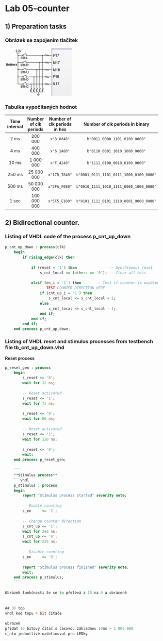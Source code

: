 # Lab 05-counter
## 1) Preparation tasks
### Obrázek se zapojením tlačítek 
![](Images/Schema_BTN.png)

### Tabulka vypočítaných hodnot
| **Time interval** | **Number of clk periods** | **Number of clk periods in hex** | **Number of clk periods in binary** |
   | :-: | :-: | :-: | :-: |
   | 2&nbsp;ms | 200 000 | `x"3_0d40"` | `b"0011_0000_1101_0100_0000"` |
   | 4&nbsp;ms | 400 000 | `x"6_1A80"` | `b"0110_0001_1010_1000_0000"` |
   | 10&nbsp;ms | 1 000 000 | `x"F_4240"` | `b"1111_0100_0010_0100_0000"` |
   | 250&nbsp;ms | 25 000 000 | `x"17D_7840"` | `b"0001_0111_1101_0111_1000_0100_0000"` |
   | 500&nbsp;ms | 50 000 000 | `x"2FA_F080"` | `b"0010_1111_1010_1111_0000_1000_0000"` |
   | 1&nbsp;sec | 100 000 000 | `x"5F5_E100"` | `b"0101_1111_0101_1110_0001_0000_0000"` |


## 2) Bidirectional counter.

### Listing of VHDL code of the process p_cnt_up_down

```vhdl
p_cnt_up_down : process(clk)
    begin
        if rising_edge(clk) then
        
            if (reset = '1') then               -- Synchronous reset
                s_cnt_local <= (others => '0'); -- Clear all bits

            elsif (en_i = '1') then       -- Test if counter is enabled
                -- TEST COUNTER DIRECTION HERE
                if (cnt_up_i = '1') then
                    s_cnt_local <= s_cnt_local + 1;
                else
                    s_cnt_local <= s_cnt_local - 1;
                end if;
            end if;
        end if;
    end process p_cnt_up_down;
  ```
### Listing of VHDL reset and stimulus processes from testbench file tb_cnt_up_down.vhd

   **Reset process**
```vhdl
p_reset_gen : process
    begin
        s_reset <= '0';
        wait for 12 ns;
        
        -- Reset activated
        s_reset <= '1';
        wait for 73 ns;

        s_reset <= '0';
        wait for 80 ns;
        
        -- Reset activated
        s_reset <= '1';
        wait for 120 ns;
        
        s_reset <= '0';
        wait;
    end process p_reset_gen;
    
    ```
    **Stimulus process**
    ```vhdl
    p_stimulus : process
    begin
        report "Stimulus process started" severity note;

        -- Enable counting
        s_en     <= '1';
        
        -- Change counter direction
        s_cnt_up <= '1';
        wait for 380 ns;
        s_cnt_up <= '0';
        wait for 220 ns;

        -- Disable counting
        s_en     <= '0';

        report "Stimulus process finished" severity note;
        wait;
    end process p_stimulus;
    ```
    
Obrázek funkčnosti že se to přelévá z 15 na 0 a obráceně


## 3) top
vhdl kod topu 4 bit čítače

obrázek
přidat 16 bitový čítač s časovou základnou 10ms > 1 000 000
c_nto jednotlivě nadefinovat pro LEDky
